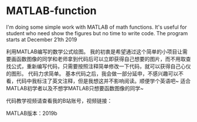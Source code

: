 # MATLAB-function
I'm doing some simple work with MATLAB of math functions.
It's useful for student who need show the figures but no time to write code.
The program starts at December 21th 2019

利用MATLAB编写的数学公式绘图。
我的初衷是希望通过这个简单的小项目让需要画函数图像的同学和老师拿到代码后可以立即获得自己想要的图片，而不用取查找公式，重新编写代码，只需要按照注释简单修改一下代码，就可以获得自己心仪的图形。
代码力求简单。
基本代码之后，我会做一部分延申，不感兴趣可以不看，代码中我标注了英文注释，但是我想这并不影响阅读。顺便学个英语吧~
适合MATLAB初学者以及不想学MATLAB只想要函数图像的同学~

代码教学视频请查看我的B站账号，视频链接：


MATLAB版本：2019b

